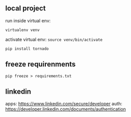 local project
-------------

run inside virtual env:

```virtualenv venv```

activate virtual env:
```source venv/bin/activate```

```pip install tornado```

freeze requirenments
--------------------

```pip freeze > requirements.txt```

linkedin
--------

apps: https://www.linkedin.com/secure/developer auth: https://developer.linkedin.com/documents/authentication
